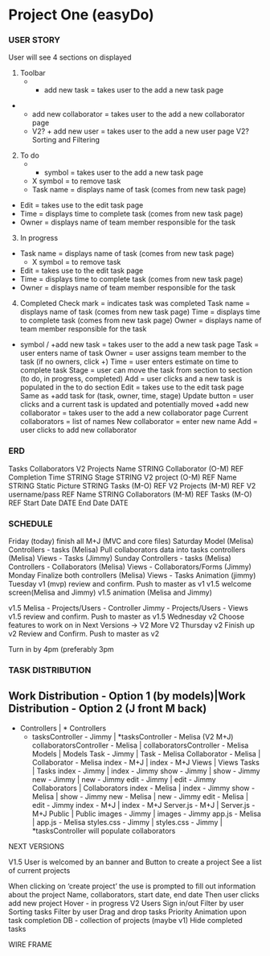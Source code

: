# Project One (easyDo)

### USER STORY
User will see 4 sections on displayed
1. Toolbar
	* + add new task  = takes user to the add a new task page
  * + add new collaborator  = takes user to the add a new collaborator page 
	* V2? + add new user  = takes user to the add a new user page
V2? Sorting and Filtering
2. To do
	* + symbol  = takes user to the add a new task page 
	* X symbol = to remove task
	* Task name  = displays name of task (comes from new task page)
  * Edit = takes use to the edit task page
  * Time = displays time to complete task (comes from new task page)
  * Owner = displays name of team member responsible for the task
3. In progress 
  * Task name  = displays name of task (comes from new task page)
	* X symbol = to remove task
  * Edit = takes use to the edit task page
  * Time = displays time to complete task (comes from new task page)
  * Owner = displays name of team member responsible for the task
4. Completed 
Check mark = indicates task was completed
Task name  = displays name of task (comes from new task page)
Time = displays time to complete task (comes from new task page) 
Owner = displays name of team member responsible for the task

+ symbol / +add new task  = takes user to the add a new task page
	Task = user enters name of task
	Owner = user assigns team member to the task (if no owners, click +)
	Time = user enters estimate on time to complete task
Stage = user can move the task from section to section (to do, in progress, completed)
	Add = user clicks and a new task is populated in the to do section
Edit = takes use to the edit task page
	Same as +add task for (task, owner, time, stage)
	Update button = user clicks and a current task is updated and potentially moved
+add new collaborator  = takes user to the add a new collaborator page
	Current collaborators = list of names
	New collaborator = enter new name
	Add = user clicks to add new collaborator




### ERD


Tasks
Collaborators
V2 Projects
Name STRING
Collaborator (O-M) REF
Completion Time STRING
Stage STRING
V2 project (O-M) REF
Name STRING
Static Picture STRING
Tasks (M-O) REF
V2 Projects (M-M) REF
V2 username/pass REF
Name STRING
Collaborators (M-M) REF
Tasks (M-O) REF
Start Date DATE
End Date DATE





### SCHEDULE


Friday (today)
finish all M+J (MVC and core files)
Saturday
Model (Melisa)
Controllers - tasks (Melisa)
	Pull collaborators data into tasks controllers (Melisa)
Views - Tasks (Jimmy)
Sunday
Controllers - tasks (Melisa)
Controllers - Collaborators (Melisa)
Views - Collaborators/Forms (Jimmy)
Monday
Finalize both controllers (Melisa)
Views - Tasks Animation (jimmy)
Tuesday
v1 (mvp) review and confirm. Push to master as v1
v1.5 welcome screen(Melisa and Jimmy)
v1.5 animation (Melisa and Jimmy)


v1.5 Melisa - Projects/Users - Controller
        Jimmy - Projects/Users - Views
v1.5 review and confirm. Push to master as v1.5
Wednesday
v2 Choose features to work on in Next Versions -> V2
More V2
Thursday
v2 Finish up
v2 Review and Confirm. Push to master as v2

Turn in by 4pm (preferably 3pm

### TASK DISTRIBUTION

Work Distribution - Option 1 (by models)|Work Distribution - Option 2 (J front M back)
--- 
* Controllers | * Controllers
  * tasksController  -  Jimmy |   *tasksController  -  Melisa (V2 M+J)
collaboratorsController  -  Melisa | collaboratorsController  -  Melisa
Models | Models
Task  -  Jimmy |   Task  -  Melisa
Collaborator  -  Melisa |   Collaborator  -  Melisa
index  -  M+J |   index  -  M+J
Views | Views
Tasks |   Tasks
index   -  Jimmy |   index   -  Jimmy
show  -  Jimmy |   show  -  Jimmy
new  -  Jimmy |   new  -  Jimmy
edit  -  Jimmy |   edit  -  Jimmy
Collaborators | Collaborators
index   -  Melisa |   index   -  Jimmy
show  -  Melisa |   show  -  Jimmy
new  -  Melisa |   new  -  Jimmy
edit  -  Melisa |   edit  -  Jimmy
index  -  M+J |   index  -  M+J
Server.js  -  M+J | Server.js  -  M+J
Public | Public
images  -  Jimmy |   images  -  Jimmy
app.js  -  Melisa |   app.js  -  Melisa
styles.css  -  Jimmy |   styles.css  -  Jimmy
 |   *tasksController will populate collaborators






















 NEXT VERSIONS


V1.5
User is welcomed by an banner and 
Button to create a project
See a list of current projects

When clicking on ‘create project’ the use is prompted to fill out information about the project 
	Name, collaborators, start date, end date
	Then user clicks add new project
Hover - in progress
V2
Users
Sign in/out
Filter by user
Sorting tasks
	Filter by user
Drag and drop tasks
Priority
Animation upon task completion
DB - collection of projects (maybe v1)
Hide completed tasks
























 WIRE FRAME






